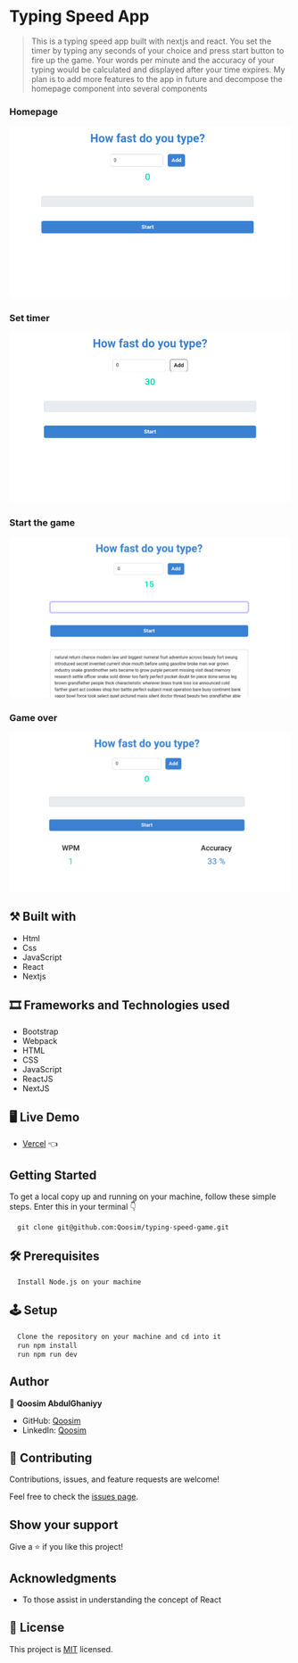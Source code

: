 # Typing Speed App 

> This is a typing speed app built with nextjs and react. You set the timer by typing any seconds of your choice and press start button to fire up the game. Your words per minute and the accuracy of your typing would be calculated and displayed after your time expires. My plan is to add more features to the app in future and decompose the homepage component into several components

### Homepage

![screenshot](./components/images/typing-game-1.png)

### Set timer

![screenshot](./components/images/set-timer.png)

### Start the game

![screenshot](./components/images/gamestart.png)

### Game over

![screenshot](./components/images/accuracy.png)

## ⚒️  Built with

- Html
- Css
- JavaScript
- React
- Nextjs

## 🎞️ Frameworks and Technologies used

- Bootstrap
- Webpack
- HTML
- CSS
- JavaScript
- ReactJS
- NextJS

## 🖥️ Live Demo
- [Vercel](https://typing-speed-game-tau.vercel.app/) :point_left:

## Getting Started

To get a local copy up and running on your machine, follow these simple steps.
Enter this in your terminal 👇 
``` 
  git clone git@github.com:Qoosim/typing-speed-game.git 
``` 
## 🛠️ Prerequisites
```
  Install Node.js on your machine
```
## 🕹️ Setup
```
  Clone the repository on your machine and cd into it
  run npm install
  run npm run dev 
```
## Author

👤 **Qoosim AbdulGhaniyy**

- GitHub: [Qoosim](https://github.com/Qoosim)
- LinkedIn: [Qoosim](https://www.linkedin.com/in/qoosim)

## 🤝 Contributing

Contributions, issues, and feature requests are welcome!

Feel free to check the [issues page](../../issues/).

## Show your support

Give a ⭐️ if you like this project!

## Acknowledgments

- To those assist in understanding the concept of React 

## 📝 License

This project is [MIT](./MIT.md) licensed.
